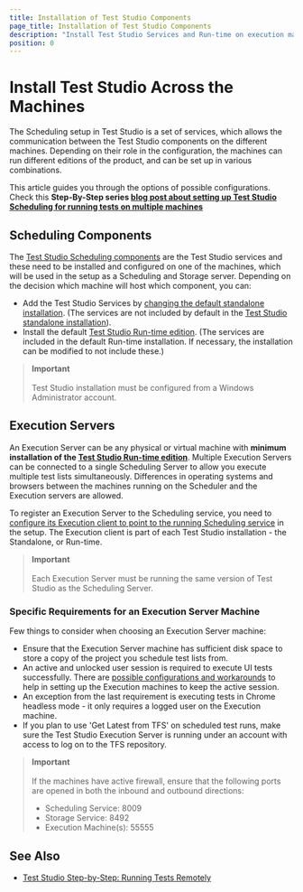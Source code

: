 ```yaml
---
title: Installation of Test Studio Components
page_title: Installation of Test Studio Components
description: "Install Test Studio Services and Run-time on execution machines and setup machines for remote scheduled execution. Which machine should host the Test Studio Services? Do I need more than one machine with the Test Studio Services."
position: 0
---
```

# Install Test Studio Across the Machines

The Scheduling setup in Test Studio is a set of services, which allows the communication between the Test Studio components on the different machines. Depending on their role in the configuration, the machines can run different editions of the product, and can be set up in various combinations.

This article guides you through the options of possible configurations. Check this __Step-By-Step series <a href="https://www.telerik.com/blogs/test-studio-step-by-step-running-tests-remotely" target="_blank">blog post about setting up Test Studio Scheduling for running tests on multiple machines</a>__

## Scheduling Components

The <a href="/automated-tests/scheduling/overview#which-are-the-scheduling-setup-components" target="_blank">Test Studio Scheduling components</a> are the Test Studio services and these need to be installed and configured on one of the machines, which will be used in the setup as a Scheduling and Storage server. Depending on the decision which machine will host which component, you can:

- Add the Test Studio Services by <a href="/prerequisites/installation/add-services#trigger-a-change-of-the-installation" target="_blank">changing the default standalone installation</a>. (The services are not included by default in the <a href="/test-studio-editions#test-studio-standalone-application" target="_blank">Test Studio standalone installation</a>).
- Install the default <a href="/test-studio-editions#test-studio-run-time-add-on" target="_blank">Test Studio Run-time edition</a>. (The services are included in the default Run-time installation. If necessary, the installation can be modified to not include these.)

> __Important__
> <br>
> <br>
> Test Studio installation must be configured from a Windows Administrator account.

## Execution Servers

An Execution Server can be any physical or virtual machine with __minimum installation of the <a href="/test-studio-editions#test-studio-run-time-add-on" target="_blank">Test Studio Run-time edition</a>__. Multiple Execution Servers can be connected to a single Scheduling Server to allow you execute multiple test lists simultaneously. Differences in operating systems and browsers between the machines running on the Scheduler and the Execution servers are allowed.

To register an Execution Server to the Scheduling service, you need to <a href="/automated-tests/scheduling/multiple-machines-scheduling-setup/create-execution-server" target="_blank">configure its Execution client to point to the running Scheduling service</a> in the setup. The Execution client is part of each Test Studio installation - the Standalone, or Run-time.

> __Important__
> <br>
> <br>
> Each Execution Server must be running the same version of Test Studio as the Scheduling Server.

### Specific Requirements for an Execution Server Machine

Few things to consider when choosing an Execution Server machine:

- Ensure that the Execution Server machine has sufficient disk space to store a copy of the project you schedule test lists from.
- An active and unlocked user session is required to execute UI tests successfully. There are <a href="/knowledge-base/test-execution-kb/locked-machine#solution" target="_blank">possible configurations and workarounds</a> to help in setting up the Execution machines to keep the active session.
- An exception from the last requirement is executing tests in Chrome headless mode - it only requires a logged user on the Execution machine.
- If you plan to use 'Get Latest from TFS' on scheduled test runs, make sure the Test Studio Execution Server is running under an account with access to log on to the TFS repository.

> __Important__
> <br>
> <br>
> If the machines have active firewall, ensure that the following ports are opened in both the inbound and outbound directions:
> - Scheduling Service: 8009
> - Storage Service: 8492
> - Execution Machine(s): 55555

## See Also

* <a href="https://www.telerik.com/blogs/test-studio-step-by-step-running-tests-remotely" target="_blank">Test Studio Step-by-Step: Running Tests Remotely</a>
